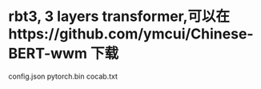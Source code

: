 # rbt3, 3 layers transformer,可以在https://github.com/ymcui/Chinese-BERT-wwm 下载

config.json
pytorch.bin
cocab.txt


